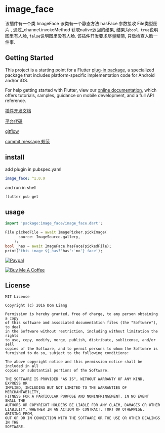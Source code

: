 # image_face

该插件有一个类 ImageFace 该类有一个静态方法 hasFace 参数接收 File类型图片 , 通过_channel.invokeMethod 获取native返回的结果, 结果为`bool`. `true`说明图里有人脸, `false`说明图里没有人脸. 该插件开发要求尽量精简, 只做检查人脸一件事.

## Getting Started

This project is a starting point for a Flutter
[plug-in package](https://flutter.dev/developing-packages/),
a specialized package that includes platform-specific implementation code for
Android and/or iOS.

For help getting started with Flutter, view our
[online documentation](https://flutter.dev/docs), which offers tutorials,
samples, guidance on mobile development, and a full API reference.

[插件开发文档](https://flutter.dev/docs/development/packages-and-plugins/developing-packages)

[平台代码](https://flutter.dev/docs/development/platform-integration/platform-channels?tab=ios-channel-swift-tab)

[gitflow](https://www.atlassian.com/git/tutorials/comparing-workflows/gitflow-workflow)

[commit message 规范](https://gist.github.com/stephenparish/9941e89d80e2bc58a153)

## install

add plugin in pubspec.yaml

```yaml
image_face: ^1.0.0
```

and run in shell

```shell
flutter pub get
```

## usage

```dart
import 'package:image_face/image_face.dart';

File pickedFile = await ImagePicker.pickImage(
      source: ImageSource.gallery,
    );
bool _has = await ImageFace.hasFace(pickedFile);
print('this image ${_has?'has':'no'} face');
```

[![Paypal](https://www.paypalobjects.com/webstatic/mktg/Logo/pp-logo-100px.png)](https://paypal.me/paydomliang)

<a href="https://www.buymeacoffee.com/domliang" target="_blank"><img src="https://www.buymeacoffee.com/assets/img/custom_images/purple_img.png" alt="Buy Me A Coffee" style="height: auto !important;width: auto !important;" ></a>

## License

```text
MIT License

Copyright (c) 2016 Dom Liang

Permission is hereby granted, free of charge, to any person obtaining a copy
of this software and associated documentation files (the "Software"), to deal
in the Software without restriction, including without limitation the rights
to use, copy, modify, merge, publish, distribute, sublicense, and/or sell
copies of the Software, and to permit persons to whom the Software is
furnished to do so, subject to the following conditions:

The above copyright notice and this permission notice shall be included in all
copies or substantial portions of the Software.

THE SOFTWARE IS PROVIDED "AS IS", WITHOUT WARRANTY OF ANY KIND, EXPRESS OR
IMPLIED, INCLUDING BUT NOT LIMITED TO THE WARRANTIES OF MERCHANTABILITY,
FITNESS FOR A PARTICULAR PURPOSE AND NONINFRINGEMENT. IN NO EVENT SHALL THE
AUTHORS OR COPYRIGHT HOLDERS BE LIABLE FOR ANY CLAIM, DAMAGES OR OTHER
LIABILITY, WHETHER IN AN ACTION OF CONTRACT, TORT OR OTHERWISE, ARISING FROM,
OUT OF OR IN CONNECTION WITH THE SOFTWARE OR THE USE OR OTHER DEALINGS IN THE
SOFTWARE.
```
